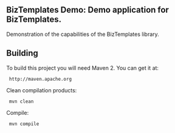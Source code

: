 
BizTemplates Demo: Demo application for BizTemplates.
----------------------------------------------------
 
Demonstration of the capabilities of the BizTemplates library.

     
Building
--------
 
 To build this project you will need Maven 2. You can get it at:
 
     http://maven.apache.org

 Clean compilation products:
 
     mvn clean
     
 Compile:
 
     mvn compile


 